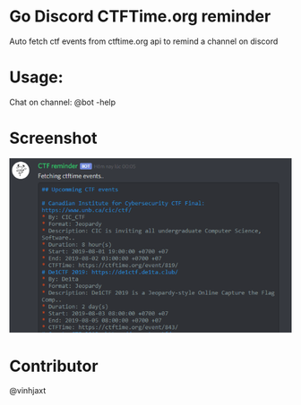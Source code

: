 # Go Discord CTFTime.org reminder
Auto fetch ctf events from ctftime.org api to remind a channel on discord

# Usage:
Chat on channel: @bot -help

# Screenshot
![screenshot](screenshot.png)

# Contributor
@vinhjaxt
